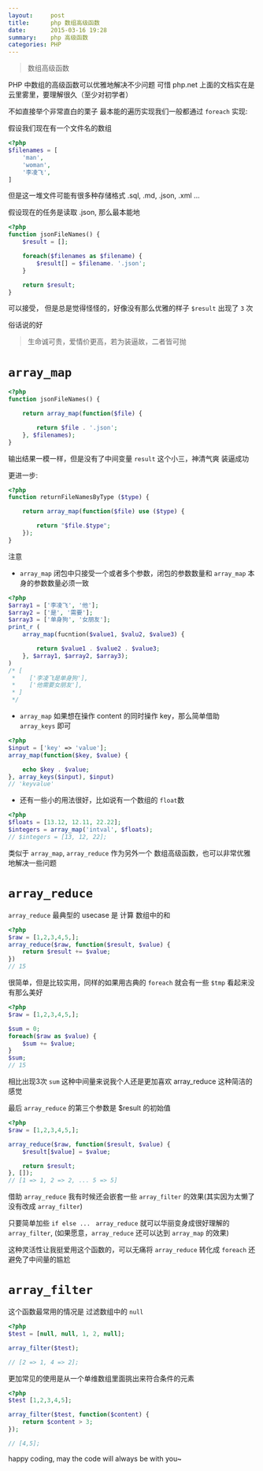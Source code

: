 ```yaml
---
layout:     post
title:      php 数组高级函数
date:       2015-03-16 19:28
summary:    php 高级函数
categories: PHP
---
```


> 数组高级函数

PHP 中数组的高级函数可以优雅地解决不少问题 可惜 php.net 上面的文档实在是云里雾里，要理解很久（至少对初学者）

不如直接举个非常直白的栗子
最本能的遍历实现我们一般都通过 `foreach` 实现:

假设我们现在有一个文件名的数组

``` php
<?php
$filenames = [
    'man',
    'woman',
    '李凌飞',
]
```

但是这一堆文件可能有很多种存储格式 .sql, .md, .json, .xml ...

假设现在的任务是读取 .json, 那么最本能地

``` php
<?php
function jsonFileNames() {
    $result = [];

    foreach($filenames as $filename) {
        $result[] = $filename. '.json';
    }

    return $result;
}
```

可以接受， 但是总是觉得怪怪的，好像没有那么优雅的样子 `$result` 出现了 `3` 次

俗话说的好

> 生命诚可贵，爱情价更高，若为装逼故，二者皆可抛

# `array_map`

``` php
<?php
function jsonFileNames() {

    return array_map(function($file) {

        return $file . '.json';
    }, $filenames);
}
```

输出结果一模一样，但是没有了中间变量 `result` 这个小三，神清气爽 装逼成功

更进一步:

``` php
<?php
function returnFileNamesByType ($type) {

    return array_map(function($file) use ($type) {

        return "$file.$type";
    });
}
```

注意

* `array_map` 闭包中只接受一个或者多个参数，闭包的参数数量和 `array_map` 本身的参数数量必须一致

``` php
<?php
$array1 = ['李凌飞', '他'];
$array2 = ['是', '需要'];
$array3 = ['单身狗', '女朋友'];
print_r (
    array_map(fucntion($value1, $valu2, $value3) {

        return $value1 . $value2 . $value3;
    }, $array1, $array2, $array3);
)
/* [
 *    ['李凌飞是单身狗'],
 *    ['他需要女朋友'],
 * ]
 */
```

* `array_map` 如果想在操作 content 的同时操作 key，那么简单借助 `array_keys` 即可

``` php
<?php
$input = ['key' => 'value'];
array_map(function($key, $value) {

    echo $key . $value;
}, array_keys($input), $input)
// 'keyvalue'
```

* 还有一些小的用法很好，比如说有一个数组的 `float`数

``` php
<?php
$floats = [13.12, 12.11, 22.22];
$integers = array_map('intval', $floats);
// $integers = [13, 12, 22];
```

类似于 `array_map`, `array_reduce` 作为另外一个 数组高级函数，也可以非常优雅地解决一些问题

# `array_reduce`

`array_reduce` 最典型的 usecase 是 计算 数组中的和

``` php
<?php
$raw = [1,2,3,4,5,];
array_reduce($raw, function($result, $value) {
    return $result += $value;
})
// 15
```

很简单，但是比较实用，同样的如果用古典的 `foreach` 就会有一些 `$tmp` 看起来没有那么美好

``` php
<?php
$raw = [1,2,3,4,5,];

$sum = 0;
foreach($raw as $value) {
    $sum += $value;
}
$sum;
// 15
```
相比出现3次 `sum` 这种中间量来说我个人还是更加喜欢 array_reduce 这种简洁的感觉

最后 `array_reduce` 的第三个参数是 $result 的初始值

``` php
<?php
$raw = [1,2,3,4,5,];

array_reduce($raw, function($result, $value) {
    $result[$value] = $value;

    return $result;
}, []);
// [1 => 1, 2 => 2, ... 5 => 5]
```
借助 `array_reduce` 我有时候还会嵌套一些 `array_filter` 的效果(其实因为太懒了没有改成 `array_filter`)

只要简单加些 `if else ... ` `array_reduce` 就可以华丽变身成很好理解的 `array_filter`, (如果愿意，`array_reduce` 还可以达到 `array_map` 的效果)

这种灵活性让我挺爱用这个函数的，可以无痛将 `array_reduce` 转化成 `foreach` 还避免了中间量的尴尬

# `array_filter`

这个函数最常用的情况是 过滤数组中的 `null`

``` php
<?php
$test = [null, null, 1, 2, null];

array_filter($test);

// [2 => 1, 4 => 2];
```

更加常见的使用是从一个单维数组里面挑出来符合条件的元素

``` php
<?php
$test [1,2,3,4,5];

array_filter($test, function($content) {
    return $content > 3;
});

// [4,5];
```

happy coding, may the code will always be with you~
